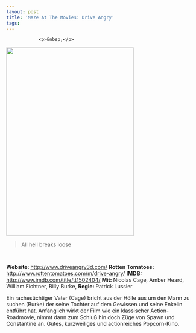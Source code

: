 ```yaml
---
layout: post
title: 'Maze At The Movies: Drive Angry'
tags:
---
```



                <p>&nbsp;</p>
<img class="alignnone size-full wp-image-7099" title="drive_angry_poster" src="/uploads/2011/03/drive_angry_poster.jpg" alt="" width="338" height="500" />
<blockquote>All hell breaks loose</blockquote>
<img class="alignnone size-full wp-image-5898" title="movie_review_4stars" src="/uploads/2010/02/movie_review_4stars.png" alt="" width="75" height="15" />
<p><strong> Website: </strong><a href="http://www.driveangry3d.com/"><a href="http://www.driveangry3d.com/">http://www.driveangry3d.com/</a></a>
<strong>Rotten Tomatoes: </strong><a href="http://www.rottentomatoes.com/m/drive-angry/"><a href="http://www.rottentomatoes.com/m/drive-angry/">http://www.rottentomatoes.com/m/drive-angry/</a></a>
<strong>IMDB: </strong><a href="http://www.imdb.com/title/tt1502404/"><a href="http://www.imdb.com/title/tt1502404/">http://www.imdb.com/title/tt1502404/</a></a>
<strong>Mit: </strong>Nicolas Cage, Amber Heard, William Fichtner, Billy Burke,
<strong>Regie: </strong>Patrick Lussier</p>
<p>Ein rachesüchtiger Vater (Cage) bricht aus der Hölle aus um den Mann zu suchen (Burke) der seine Tochter auf dem Gewissen und seine Enkelin entführt hat. Anfänglich wirkt der Film wie ein klassischer Action-Roadmovie, nimmt dann zum Schluß hin doch Züge von Spawn und Constantine an. Gutes, kurzweiliges und actionreiches Popcorn-Kino.</p>
